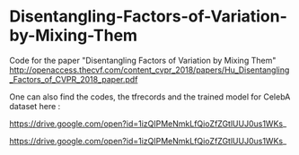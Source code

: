 # Disentangling-Factors-of-Variation-by-Mixing-Them
Code for the paper "Disentangling Factors of Variation by Mixing Them" 
http://openaccess.thecvf.com/content_cvpr_2018/papers/Hu_Disentangling_Factors_of_CVPR_2018_paper.pdf

One can also find the codes, the tfrecords and the trained model for CelebA dataset here : 

https://drive.google.com/open?id=1izQIPMeNmkLfQioZfZGtlUUJ0us1WKs_

https://drive.google.com/open?id=1izQIPMeNmkLfQioZfZGtlUUJ0us1WKs_




